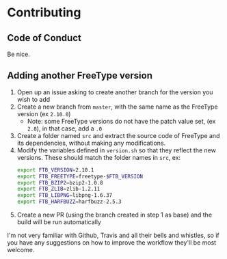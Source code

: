 # Contributing

## Code of Conduct
Be nice.

## Adding another FreeType version

1. Open up an issue asking to create another branch for the version you wish to add
1. Create a new branch from `master`, with the same name as the FreeType version (ex `2.10.0`)
    * Note: some FreeType versions do not have the patch value set, (ex `2.8`), in that case, add a `.0`
1. Create a folder named `src` and extract the source code of FreeType and its dependencies, without making any modifications.
1. Modify the variables defined in `version.sh` so that they reflect the new versions. These should match the folder names in `src`, ex:
    ```bash
    export FTB_VERSION=2.10.1
    export FTB_FREETYPE=freetype-$FTB_VERSION
    export FTB_BZIP2=bzip2-1.0.8
    export FTB_ZLIB=zlib-1.2.11
    export FTB_LIBPNG=libpng-1.6.37
    export FTB_HARFBUZZ=harfbuzz-2.5.3
    ```
1. Create a new PR (using the branch created in step 1 as base) and the build will be run automatically

I'm not very familiar with Github, Travis and all their bells and whistles, so if you have any suggestions on how to improve the workflow they'll be most welcome.